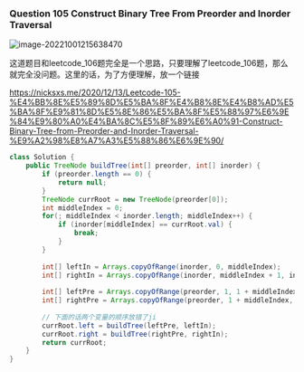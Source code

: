 ### Question 105 Construct Binary Tree From Preorder and Inorder Traversal

![image-20221001215638470](C:\Users\jason\AppData\Roaming\Typora\typora-user-images\image-20221001215638470.png)

这道题目和leetcode_106题完全是一个思路，只要理解了leetcode_106题，那么就完全没问题。这里的话，为了方便理解，放一个链接

https://nicksxs.me/2020/12/13/Leetcode-105-%E4%BB%8E%E5%89%8D%E5%BA%8F%E4%B8%8E%E4%B8%AD%E5%BA%8F%E9%81%8D%E5%8E%86%E5%BA%8F%E5%88%97%E6%9E%84%E9%80%A0%E4%BA%8C%E5%8F%89%E6%A0%91-Construct-Binary-Tree-from-Preorder-and-Inorder-Traversal-%E9%A2%98%E8%A7%A3%E5%88%86%E6%9E%90/



```java
class Solution {
    public TreeNode buildTree(int[] preorder, int[] inorder) {
        if (preorder.length == 0) {
            return null;
        }
        TreeNode currRoot = new TreeNode(preorder[0]);
        int middleIndex = 0;
        for(; middleIndex < inorder.length; middleIndex++) {
            if (inorder[middleIndex] == currRoot.val) {
                break;
            }
        }
        
        int[] leftIn = Arrays.copyOfRange(inorder, 0, middleIndex);
        int[] rightIn = Arrays.copyOfRange(inorder, middleIndex + 1, inorder.length);
        
        int[] leftPre = Arrays.copyOfRange(preorder, 1, 1 + middleIndex);
        int[] rightPre = Arrays.copyOfRange(preorder, 1 + middleIndex, preorder.length);
        
        // 下面的话两个变量的顺序放错了ji
        currRoot.left = buildTree(leftPre, leftIn);
        currRoot.right = buildTree(rightPre, rightIn);
        return currRoot;
    }
}
```


